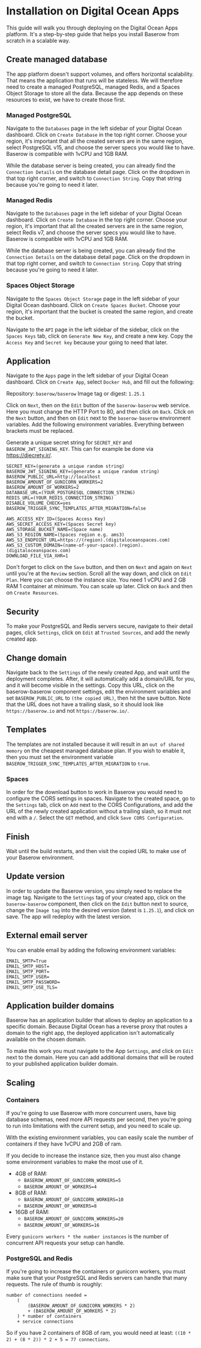# Installation on Digital Ocean Apps

This guide will walk you through deploying on the Digital Ocean Apps platform. It's a
step-by-step guide that helps you install Baserow from scratch in a scalable way.

## Create managed database

The app platform doesn't support volumes, and offers horizontal scalability. That means
the application that runs will be stateless. We will therefore need to create a managed
PostgreSQL, managed Redis, and a Spaces Object Storage to store all the data. Because
the app depends on these resources to exist, we have to create those first.

### Managed PostgreSQL

Navigate to the `Databases` page in the left sidebar of your Digital Ocean dashboard.
Click on `Create Database` in the top right corner. Choose your region, it's important
that all the created servers are in the same region, select PostgreSQL v15, and choose
the server specs you would like to have. Baserow is compatible with 1vCPU and 1GB
RAM.

While the database server is being created, you can already find the `Connection
Details` on the database detail page. Click on the dropdown in that top right corner,
and switch to `Connection String`. Copy that string because you're going to need it
later.

### Managed Redis

Navigate to the `Databases` page in the left sidebar of your Digital Ocean dashboard.
Click on `Create Database` in the top right corner. Choose your region, it's important
that all the created servers are in the same region, select Redis v7, and choose the
server specs you would like to have. Baserow is compatible with 1vCPU and 1GB RAM.

While the database server is being created, you can already find the `Connection
Details` on the database detail page. Click on the dropdown in that top right corner,
and switch to `Connection String`. Copy that string because you're going to need it
later.

### Spaces Object Storage

Navigate to the `Spaces Object Storage` page in the left sidebar of your Digital Ocean
dashboard. Click on `Create Spaces Bucket`. Choose your region, it's important
that the bucket is created the same region, and create the bucket.

Navigate to the `API` page in the left sidebar of the sidebar, click on the `Spaces
Keys` tab, click on `Generate New Key`, and create a new key. Copy the `Access Key` and
`Secret key` because your going to need that later.

## Application

Navigate to the `Apps` page in the left sidebar of your Digital Ocean dashboard. Click
on `Create App`, select `Docker Hub`, and fill out the following:

Repository: `baserow/baserow`
Image tag or digest: `1.25.1`

Click on `Next`, then on the `Edit` button of the `baserow-baserow` web service. Here
you must change the HTTP Port to 80, and then click on `Back`. Click on the `Next`
button, and then on `Edit` next to the `baserow-baserow` environment variables. Add the
following environment variables. Everything between brackets must be replaced.

Generate a unique secret string for `SECRET_KEY` and `BASEROW_JWT_SIGNING_KEY`. This
can for example be done via https://djecrety.ir/.

```
SECRET_KEY=(generate a unique random string)
BASEROW_JWT_SIGNING_KEY=(generate a unique random string)
BASEROW_PUBLIC_URL=http://localhost
BASEROW_AMOUNT_OF_GUNICORN_WORKERS=2
BASEROW_AMOUNT_OF_WORKERS=2
DATABASE_URL=(YOUR_POSTGRESQL_CONNECTION_STRING)
REDIS_URL=(YOUR_REDIS_CONNECTION_STRING)
DISABLE_VOLUME_CHECK=yes
BASEROW_TRIGGER_SYNC_TEMPLATES_AFTER_MIGRATION=false

AWS_ACCESS_KEY_ID=(Spaces Access Key)
AWS_SECRET_ACCESS_KEY=(Spaces Secret key)
AWS_STORAGE_BUCKET_NAME=(Space name)
AWS_S3_REGION_NAME=(Spaces region e.g. ams3)
AWS_S3_ENDPOINT_URL=https://(region).(digitaloceanspaces.com)
AWS_S3_CUSTOM_DOMAIN=(name-of-your-space).(region).(digitaloceanspaces.com)
DOWNLOAD_FILE_VIA_XHR=1
```

Don't forget to click on the `Save` button, and then on `Next` and again on `Next` until
you're at the `Review` section. Scroll all the way down, and click on `Edit Plan`. Here
you can choose the instance size. You need 1 vCPU and 2 GB RAM 1 container at minimum.
You can scale up later. Click on `Back` and then on `Create Resources`.

## Security

To make your PostgreSQL and Redis servers secure, navigate to their detail pages, click
`Settings`, click on `Edit` at `Trusted Sources`, and add the newly created app.

## Change domain

Navigate back to the `Settings` of the newly created App, and wait until the deployment
completes. After, it will automatically add a domain/URL for you, and it will become
visible in the settings. Copy this URL, click on the baserow-baserow component settings,
edit the environment variables and set `BASEROW_PUBLIC_URL` to `(the copied URL)`, then
hit the save button. Note that the URL does not have a trailing slask, so it should
look like `https://baserow.io` and not `https://baserow.io/`.

## Templates

The templates are not installed because it will result in an `out of shared memory` on
the cheapest managed database plan. If you wish to enable it, then you must set the
environment variable `BASEROW_TRIGGER_SYNC_TEMPLATES_AFTER_MIGRATION` to `true`.

### Spaces

In order for the download button to work in Baserow you would need to configure the CORS
settings in spaces. Navigate to the created space, go to the `Settings` tab, click on
`Add` next to the CORS  Configurations, and add the URL of the newly created
application without a trailing slash, so it must not end with a `/`. Select the `GET` method,
and click `Save CORS Configuration`.

## Finish

Wait until the build restarts, and then visit the copied URL to make use of your Baserow
environment.

## Update version

In order to update the Baserow version, you simply need to replace the image tag.
Navigate to the `Settings` tag of your created app, click on the `baserow-baserow`
component, then click on the `Edit` button next to source, change the `Image tag` into
the desired version (latest is `1.25.1`), and click on save. The app will redeploy
with the latest version.

## External email server

You can enable email by adding the following environment variables:

```
EMAIL_SMTP=True
EMAIL_SMTP_HOST=
EMAIL_SMTP_PORT=
EMAIL_SMTP_USER=
EMAIL_SMTP_PASSWORD=
EMAIL_SMTP_USE_TLS=
```

## Application builder domains

Baserow has an application builder that allows to deploy an application to a specific
domain. Because Digital Ocean has a reverse proxy that routes a domain to the right
app, the deployed application isn't automatically available on the chosen domain.

To make this work you must navigate to the App `Settings`, and click on `Edit` next to
the domain. Here you can add additional domains that will be routed to your published
application builder domain.

## Scaling

### Containers

If you're going to use Baserow with more concurrent users, have big database schemas,
need more API requests per second, then you're going to run into limitations with
the current setup, and you need to scale up.

With the existing environment variables, you can easily scale the number of containers
if they have 1vCPU and 2GB of ram.

If you decide to increase the instance size, then you must also change some environment
variables to make the most use of it.

- 4GB of RAM:
    - `BASEROW_AMOUNT_OF_GUNICORN_WORKERS=5`
    - `BASEROW_AMOUNT_OF_WORKERS=4`
- 8GB of RAM:
    - `BASEROW_AMOUNT_OF_GUNICORN_WORKERS=10`
    - `BASEROW_AMOUNT_OF_WORKERS=8`
- 16GB of RAM:
    - `BASEROW_AMOUNT_OF_GUNICORN_WORKERS=20`
    - `BASEROW_AMOUNT_OF_WORKERS=16`

Every `gunicorn workers * the number instances` is the number of concurrent API requests
your setup can handle.

### PostgreSQL and Redis

If you're going to increase the containers or gunicorn workers, you must make sure that
your PostgreSQL and Redis servers can handle that many requests. The rule of thumb is
roughly:

```
number of connections needed =
    (
        (BASEROW_AMOUNT_OF_GUNICORN_WORKERS * 2)
        + (BASEROW_AMOUNT_OF_WORKERS * 2)
    ) * number of containers
    + service connections
```

So if you have 2 containers of 8GB of ram, you would need at least:
`((10 * 2) + (8 * 2)) * 2 + 5 = 77 connections`.
